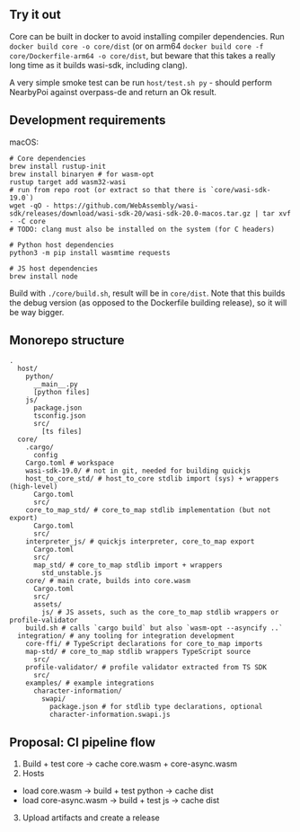 ## Try it out

Core can be built in docker to avoid installing compiler dependencies. Run `docker build core -o core/dist` (or on arm64 `docker build core -f core/Dockerfile-arm64 -o core/dist`, but beware that this takes a really long time as it builds wasi-sdk, including clang).

A very simple smoke test can be run `host/test.sh py` - should perform NearbyPoi against overpass-de and return an Ok result. 

## Development requirements

macOS:
```
# Core dependencies
brew install rustup-init
brew install binaryen # for wasm-opt
rustup target add wasm32-wasi
# run from repo root (or extract so that there is `core/wasi-sdk-19.0`)
wget -qO - https://github.com/WebAssembly/wasi-sdk/releases/download/wasi-sdk-20/wasi-sdk-20.0-macos.tar.gz | tar xvf - -C core
# TODO: clang must also be installed on the system (for C headers)

# Python host dependencies
python3 -m pip install wasmtime requests

# JS host dependencies
brew install node
```

Build with `./core/build.sh`, result will be in `core/dist`. Note that this builds the debug version (as opposed to the Dockerfile building release), so it will be way bigger.

## Monorepo structure

```shell
.
  host/
    python/
      __main__.py
      [python files]
    js/
      package.json
      tsconfig.json
      src/
        [ts files]
  core/
    .cargo/
      config
    Cargo.toml # workspace
    wasi-sdk-19.0/ # not in git, needed for building quickjs
    host_to_core_std/ # host_to_core stdlib import (sys) + wrappers (high-level)
      Cargo.toml
      src/
    core_to_map_std/ # core_to_map stdlib implementation (but not export)
      Cargo.toml
      src/
    interpreter_js/ # quickjs interpreter, core_to_map export
      Cargo.toml
      src/
      map_std/ # core_to_map stdlib import + wrappers
        std_unstable.js
    core/ # main crate, builds into core.wasm
      Cargo.toml
      src/
      assets/
        js/ # JS assets, such as the core_to_map stdlib wrappers or profile-validator
    build.sh # calls `cargo build` but also `wasm-opt --asyncify ..`
  integration/ # any tooling for integration development
    core-ffi/ # TypeScript declarations for core_to_map imports
    map-std/ # core_to_map stdlib wrappers TypeScript source
      src/
    profile-validator/ # profile validator extracted from TS SDK
      src/
    examples/ # example integrations
      character-information/
        swapi/
          package.json # for stdlib type declarations, optional
          character-information.swapi.js
```

## Proposal: CI pipeline flow

1. Build + test core -> cache core.wasm + core-async.wasm
2. Hosts
  - load core.wasm -> build + test python -> cache dist
  - load core-async.wasm -> build + test js -> cache dist
3. Upload artifacts and create a release
